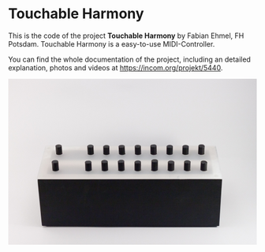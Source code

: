 # Touchable Harmony

This is the code of the project **Touchable Harmony** by Fabian Ehmel, FH Potsdam. Touchable Harmony is a easy-to-use MIDI-Controller.

You can find the whole documentation of the project, including an detailed explanation, photos and videos at https://incom.org/projekt/5440.

![The MIDI-Controller](https://raw.githubusercontent.com/fabianehmel/Touchable-Harmony/master/img/touchable_harmony.jpg)